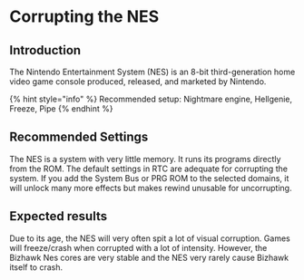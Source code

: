 # Corrupting the NES

## Introduction

The Nintendo Entertainment System (NES) is an 8-bit third-generation home video game console produced, released, and marketed by Nintendo.

{% hint style="info" %}
Recommended setup: Nightmare engine, Hellgenie, Freeze, Pipe
{% endhint %}

## Recommended Settings

The NES is a system with very little memory. It runs its programs directly from the ROM. The default settings in RTC are adequate for corrupting the system. If you add the System Bus or PRG ROM to the selected domains, it will unlock many more effects but makes rewind unusable for uncorrupting.

## Expected results

Due to its age, the NES will very often spit a lot of visual corruption. Games will freeze/crash when corrupted with a lot of intensity. However, the Bizhawk Nes cores are very stable and the NES very rarely cause Bizhawk itself to crash.
